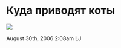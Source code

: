 # Куда приводят коты

![](http://ljplus.ru/img/d/a/dashing/060829_cat.jpg)

<span id="timestamp"> August 30th, 2006 2:08am </span> <span
class="tag">LJ</span>

